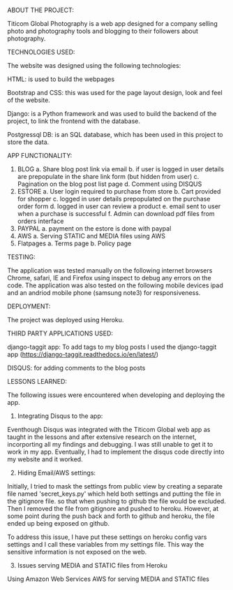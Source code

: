 ABOUT THE PROJECT:

Titicom Global Photography is a web app designed for a company selling photo and photography tools and blogging to their followers about photography.

TECHNOLOGIES USED:

The website was designed using the following technologies:

HTML: is used to build the webpages

Bootstrap and CSS: this was used for the page layout design, look and feel of the website.

Django: is a Python framework and was used to build the backend of the project, to link the frontend with the database.

Postgressql DB: is an SQL database, which has been used in this project to store the data.

APP FUNCTIONALITY:

1. BLOG
	a. Share blog post link via email
	b. if user is logged in user details are prepopulate in the share link form (but hidden from user)
	c. Pagination on the blog post list page
	d. Comment using DISQUS
2. ESTORE
	a. User login required to purchase from store
	b. Cart provided for shopper
	c. logged in user details prepopulated on the purchase order form
	d. logged in user can review a product
	e. email sent to user when a purchase is successful
	f. Admin can download pdf files from orders interface
3. PAYPAL
	a. payment on the estore is done with paypal 
4. AWS
	a. Serving STATIC and MEDIA files using AWS
5. Flatpages
	a. Terms page
	b. Policy page
	

TESTING:

The application was tested manually on the following internet browsers Chrome, safari, IE and Firefox using inspect to debug any errors on the code. The application was also tested on the following mobile devices ipad and an andriod mobile phone (samsung note3) for responsiveness.

DEPLOYMENT:

The project was deployed using Heroku.

THIRD PARTY APPLICATIONS USED:

django-taggit app: To add tags to my blog posts I used the django-taggit app (https://django-taggit.readthedocs.io/en/latest/)

DISQUS: for adding comments to the blog posts

LESSONS LEARNED:

The following issues were encountered when developing and deploying the app.

1. Integrating Disqus to the app: 

Eventhough Disqus was integrated with the Titicom Global web app as taught in the lessons and after extensive research on the internet, incorporting all my findings and debugging. I was still unable to get it to work in my app. Eventually, I had to implement the disqus code directly into my website and it worked.

2. Hiding Email/AWS settings:

Initially, I tried to mask the settings from public view by creating a separate file named 'secret_keys.py' which held both settings and putting the file in the gitignore file.  so that when pushing to github the file would be excluded. Then I removed the file from gitignore and pushed to heroku. However, at some point during the push back and forth to github and heroku, the file ended up being exposed on github.

To address this issue, I have put these settings on heroku config vars settings and I call these variables from my settings file. This way the sensitive information is not exposed on the web.

3. Issues serving MEDIA and STATIC files from Heroku

Using Amazon Web Services AWS for serving MEDIA and STATIC files
